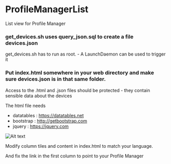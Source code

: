 # ProfileManagerList
List view for Profile Manager

### get_devices.sh uses query_json.sql to create a file devices.json

get_devices.sh has to run as root. - A LaunchDaemon can be used to trigger it

### Put index.html somewhere in your web directory and make sure devices.json is in that same folder.

Access to the .html and .json files should be protected - they contain sensible data about the devices

The html file needs 
* datatables : https://datatables.net
* bootstrap : http://getbootstrap.com
* jquery : https://jquery.com

![Alt text](/../master/images/Screenshot.jpg?raw=true "List View")

Modify column tiles and content in index.html to match your language.

And fix the link in the first column to point to your Profile Manager
